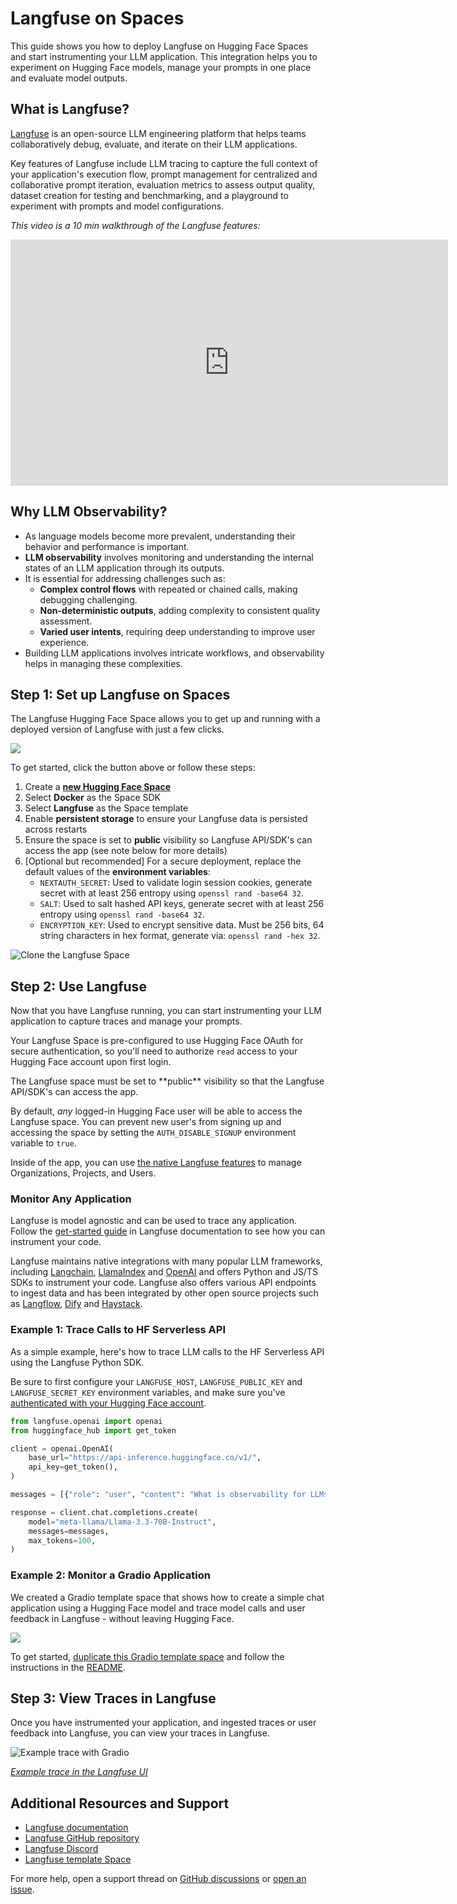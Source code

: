 # Langfuse on Spaces

This guide shows you how to deploy Langfuse on Hugging Face Spaces and start instrumenting your LLM application. This integration helps you to experiment on Hugging Face models, manage your prompts in one place and evaluate model outputs.

## What is Langfuse?

[Langfuse](https://langfuse.com) is an open-source LLM engineering platform that helps teams collaboratively debug, evaluate, and iterate on their LLM applications. 

Key features of Langfuse include LLM tracing to capture the full context of your application's execution flow, prompt management for centralized and collaborative prompt iteration, evaluation metrics to assess output quality, dataset creation for testing and benchmarking, and a playground to experiment with prompts and model configurations.

_This video is a 10 min walkthrough of the Langfuse features:_
<iframe width="700" height="394" src="https://www.youtube.com/embed/2E8iTvGo9Hs?si=i_mPeArwkWc5_4EO" title="10 min Walkthrough of Langfuse – Open Source LLM Observability, Evaluation, and Prompt Management" frameborder="0" allow="accelerometer; autoplay; clipboard-write; encrypted-media; gyroscope; picture-in-picture" allowfullscreen></iframe>

## Why LLM Observability?

- As language models become more prevalent, understanding their behavior and performance is important.
- **LLM observability** involves monitoring and understanding the internal states of an LLM application through its outputs.
- It is essential for addressing challenges such as:
  - **Complex control flows** with repeated or chained calls, making debugging challenging.
  - **Non-deterministic outputs**, adding complexity to consistent quality assessment.
  - **Varied user intents**, requiring deep understanding to improve user experience.
- Building LLM applications involves intricate workflows, and observability helps in managing these complexities.

## Step 1: Set up Langfuse on Spaces

The Langfuse Hugging Face Space allows you to get up and running with a deployed version of Langfuse with just a few clicks.

<a  href="https://huggingface.co/new-space?template=langfuse/langfuse-template-space">
    <img src="https://huggingface.co/datasets/huggingface/badges/resolve/main/deploy-to-spaces-lg.svg" />
</a>

To get started, click the button above or follow these steps:

1. Create a [**new Hugging Face Space**](https://huggingface.co/new-space)
2. Select **Docker** as the Space SDK
3. Select **Langfuse** as the Space template
4. Enable **persistent storage** to ensure your Langfuse data is persisted across restarts
5. Ensure the space is set to **public** visibility so Langfuse API/SDK's can access the app (see note below for more details)
6. [Optional but recommended] For a secure deployment, replace the default values of the **environment variables**:
   - `NEXTAUTH_SECRET`: Used to validate login session cookies, generate secret with at least 256 entropy using `openssl rand -base64 32`.
   - `SALT`: Used to salt hashed API keys, generate secret with at least 256 entropy using `openssl rand -base64 32`.
   - `ENCRYPTION_KEY`: Used to encrypt sensitive data. Must be 256 bits, 64 string characters in hex format, generate via: `openssl rand -hex 32`.

![Clone the Langfuse Space](https://langfuse.com/images/cookbook/huggingface/huggingface-space-setup.png)

## Step 2: Use Langfuse

Now that you have Langfuse running, you can start instrumenting your LLM application to capture traces and manage your prompts. 

Your Langfuse Space is pre-configured to use Hugging Face OAuth for secure authentication, so you'll need to authorize `read` access to your Hugging Face account upon first login.

<Tip>
The Langfuse space must be set to **public** visibility so that the Langfuse API/SDK's can access the app.

By default, _any_ logged-in Hugging Face user will be able to access the Langfuse space. You can prevent new user's from signing up and accessing the space by setting the `AUTH_DISABLE_SIGNUP` environment variable to `true`.

Inside of the app, you can use [the native Langfuse features](https://langfuse.com/docs/rbac) to manage Organizations, Projects, and Users.
</Tip>

### Monitor Any Application 

Langfuse is model agnostic and can be used to trace any application. Follow the [get-started guide](https://langfuse.com/docs) in Langfuse documentation to see how you can instrument your code.

Langfuse maintains native integrations with many popular LLM frameworks, including [Langchain](https://langfuse.com/docs/integrations/langchain/tracing), [LlamaIndex](https://langfuse.com/docs/integrations/llama-index/get-started) and [OpenAI](https://langfuse.com/docs/integrations/openai/python/get-started) and offers Python and JS/TS SDKs to instrument your code. Langfuse also offers various API endpoints to ingest data and has been integrated by other open source projects such as [Langflow](https://langfuse.com/docs/integrations/langflow), [Dify](https://langfuse.com/docs/integrations/dify) and [Haystack](https://langfuse.com/docs/integrations/haystack/get-started).

### Example 1: Trace Calls to HF Serverless API

As a simple example, here's how to trace LLM calls to the HF Serverless API using the Langfuse Python SDK.

Be sure to first configure your `LANGFUSE_HOST`, `LANGFUSE_PUBLIC_KEY` and `LANGFUSE_SECRET_KEY` environment variables, and make sure you've [authenticated with your Hugging Face account](https://huggingface.co/docs/huggingface_hub/en/quick-start#authentication).

```python
from langfuse.openai import openai
from huggingface_hub import get_token

client = openai.OpenAI(
    base_url="https://api-inference.huggingface.co/v1/",
    api_key=get_token(),
)

messages = [{"role": "user", "content": "What is observability for LLMs?"}]

response = client.chat.completions.create(
    model="meta-llama/Llama-3.3-70B-Instruct",
    messages=messages,
    max_tokens=100,
)
```

### Example 2: Monitor a Gradio Application

We created a Gradio template space that shows how to create a simple chat application using a Hugging Face model and trace model calls and user feedback in Langfuse - without leaving Hugging Face.

<a  href="https://huggingface.co/spaces/langfuse/langfuse-gradio-example-template?duplicate=true">
    <img src="https://huggingface.co/datasets/huggingface/badges/resolve/main/deploy-to-spaces-lg.svg" />
</a>

To get started, [duplicate this Gradio template space](https://huggingface.co/spaces/langfuse/langfuse-gradio-example-template?duplicate=true) and follow the instructions in the [README](https://huggingface.co/spaces/langfuse/langfuse-gradio-example-template/blob/main/README.md).

## Step 3: View Traces in Langfuse

Once you have instrumented your application, and ingested traces or user feedback into Langfuse, you can view your traces in Langfuse.

![Example trace with Gradio](https://langfuse.com/images/cookbook/huggingface/huggingface-gradio-example-trace.png)

_[Example trace in the Langfuse UI](https://langfuse-langfuse-template-space.hf.space/project/cm4r1ajtn000a4co550swodxv/traces/9cdc12fb-71bf-4074-ab0b-0b8d212d839f?timestamp=2024-12-20T12%3A12%3A50.089Z&view=preview)_

## Additional Resources and Support

- [Langfuse documentation](https://langfuse.com/docs)
- [Langfuse GitHub repository](https://github.com/langfuse/langfuse)
- [Langfuse Discord](https://langfuse.com/discord)
- [Langfuse template Space](https://huggingface.co/spaces/langfuse/langfuse-template-space)

For more help, open a support thread on [GitHub discussions](https://langfuse.com/discussions) or [open an issue](https://github.com/langfuse/langfuse/issues).